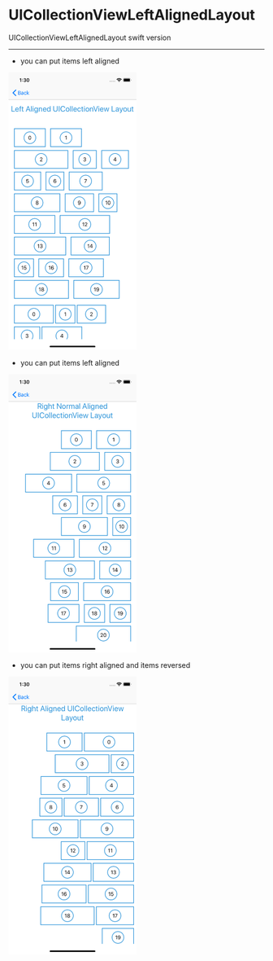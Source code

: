 # UICollectionViewLeftAlignedLayout
UICollectionViewLeftAlignedLayout swift version



<hr>


* you can put items left aligned

<img width="50%" height="50%"  src="https://github.com/BoxDengJZ/UICollectionViewLeftAlignedLayout/blob/master/Images/0.png">



* you can put items left aligned

<img width="50%" height="50%"  src="https://github.com/BoxDengJZ/UICollectionViewLeftAlignedLayout/blob/master/Images/1.png">



* you can put items right aligned and items reversed

<img width="50%" height="50%"  src="https://github.com/BoxDengJZ/UICollectionViewLeftAlignedLayout/blob/master/Images/2.png">
